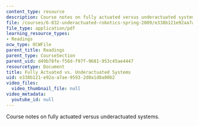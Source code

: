 ```yaml
---
content_type: resource
description: Course notes on fully actuated versus underactuated systems.
file: /courses/6-832-underactuated-robotics-spring-2009/e338b121e92aa7ae95932d0a1d8a80b2_MIT6_832s09_read_ch01.pdf
file_type: application/pdf
learning_resource_types:
- Readings
ocw_type: OCWFile
parent_title: Readings
parent_type: CourseSection
parent_uid: d49b78fe-f56d-f97f-9681-953c45ae4447
resourcetype: Document
title: Fully Actuated vs. Underactuated Systems
uid: e338b121-e92a-a7ae-9593-2d0a1d8a80b2
video_files:
  video_thumbnail_file: null
video_metadata:
  youtube_id: null
---
```

Course notes on fully actuated versus underactuated systems.

